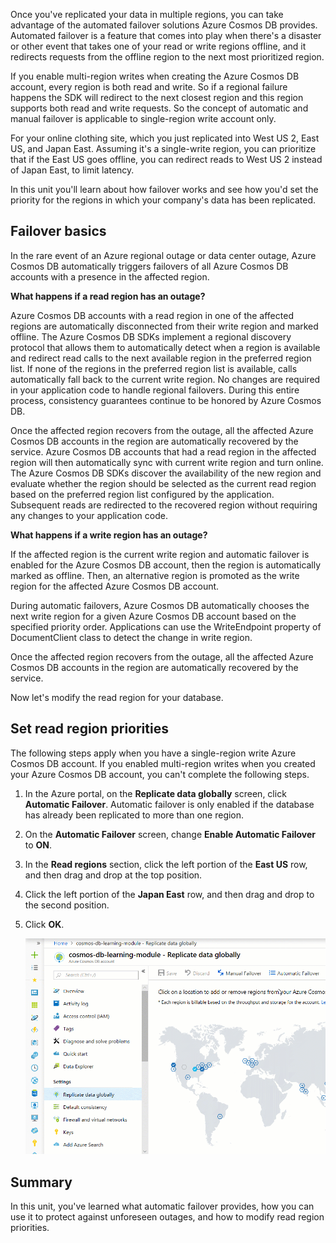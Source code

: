 Once you've replicated your data in multiple regions, you can take advantage of the automated failover solutions Azure Cosmos DB provides. Automated failover is a feature that comes into play when there's a disaster or other event that takes one of your read or write regions offline, and it redirects requests from the offline region to the next most prioritized region. 

If you enable multi-region writes when creating the Azure Cosmos DB account, every region is both read and write. So if a regional failure happens the SDK will redirect to the next closest region and this region supports both read and write requests. So the concept of automatic and manual failover is applicable to single-region write account only. 

For your online clothing site, which you just replicated into West US 2, East US, and Japan East. Assuming it's a single-write region, you can prioritize that if the East US goes offline, you can redirect reads to West US 2 instead of Japan East, to limit latency.

In this unit you'll learn about how failover works and see how you'd set the priority for the regions in which your company's data has been replicated. 

## Failover basics

In the rare event of an Azure regional outage or data center outage, Azure Cosmos DB automatically triggers failovers of all Azure Cosmos DB accounts with a presence in the affected region.

**What happens if a read region has an outage?**

Azure Cosmos DB accounts with a read region in one of the affected regions are automatically disconnected from their write region and marked offline. The Azure Cosmos DB SDKs implement a regional discovery protocol that allows them to automatically detect when a region is available and redirect read calls to the next available region in the preferred region list. If none of the regions in the preferred region list is available, calls automatically fall back to the current write region. No changes are required in your application code to handle regional failovers. During this entire process, consistency guarantees continue to be honored by Azure Cosmos DB.

Once the affected region recovers from the outage, all the affected Azure Cosmos DB accounts in the region are automatically recovered by the service. Azure Cosmos DB accounts that had a read region in the affected region will then automatically sync with current write region and turn online. The Azure Cosmos DB SDKs discover the availability of the new region and evaluate whether the region should be selected as the current read region based on the preferred region list configured by the application. Subsequent reads are redirected to the recovered region without requiring any changes to your application code.

**What happens if a write region has an outage?**

If the affected region is the current write region and automatic failover is enabled for the Azure Cosmos DB account, then the region is automatically marked as offline. Then, an alternative region is promoted as the write region for the affected Azure Cosmos DB account.

During automatic failovers, Azure Cosmos DB automatically chooses the next write region for a given Azure Cosmos DB account based on the specified priority order. Applications can use the WriteEndpoint property of DocumentClient class to detect the change in write region.

Once the affected region recovers from the outage, all the affected Azure Cosmos DB accounts in the region are automatically recovered by the service.

Now let's modify the read region for your database.

## Set read region priorities

 The following steps apply when you have a single-region write Azure Cosmos DB account. If you enabled multi-region writes when you created your Azure Cosmos DB account, you can't complete the following steps.

1. In the Azure portal, on the **Replicate data globally** screen, click **Automatic Failover**. Automatic failover is only enabled if the database has already been replicated to more than one region.
2. On the **Automatic Failover** screen, change **Enable Automatic Failover** to **ON**.
3. In the **Read regions** section, click the left portion of the **East US** row, and then drag and drop at the top position.
4. Click the left portion of the **Japan East** row, and then drag and drop to the second position.
5. Click **OK**.

    ![Change read regions in the portal](../media/4-change-priorities/change-read-priorities.gif)

## Summary

In this unit, you've learned what automatic failover provides, how you can use it to protect against unforeseen outages, and how to modify read region priorities.
